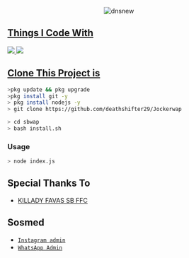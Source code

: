 <p align="center">
<img src="https://i.ibb.co/YdL4ww8/dnsnew.jpg" alt="dnsnew" border="0"></a>
</p>
<p align="center">
<a href=https://github.com/deathshifter29/wav2
</p>

  
## Things I Code With
<p>
    <img
        src= "https://img.shields.io/badge/node.js%20-%2343853D.svg?&style=for-the-badge&logo=node.js&logoColor=white" />
    <img
        src="https://img.shields.io/badge/node.js%20-%2343853D.svg?&style=for-the-badge&logo=node.js&logoColor=white" />



## Clone This Project is

```bash
>pkg update && pkg upgrade
>pkg install git -y
> pkg install nodejs -y
> git clone https://github.com/deathshifter29/Jockerwap
```

```bash
> cd sbwap
> bash install.sh
```

### Usage
```bash
> node index.js
```


## Special Thanks To
* [ KILLADY FAVAS SB FFC ](http://kckSB999FVZ.github.io) 

## Sosmed
* [`Instagram admin`](https://www.instagram.com/?r=nametag)
* [`WhatsApp Admin`](http://wa.me/919072035079)
